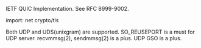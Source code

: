 IETF QUIC Implementation.
See RFC 8999-9002.

import:
	net
	crypto/tls

Both UDP and UDS(unixgram) are supported.
SO_REUSEPORT is a must for UDP server.
recvmmsg(2), sendmmsg(2) is a plus.
UDP GSO is a plus.
